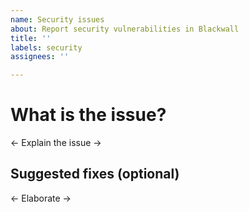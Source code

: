 ```yaml
---
name: Security issues
about: Report security vulnerabilities in Blackwall
title: ''
labels: security
assignees: ''

---
```


# What is the issue?

<- Explain the issue ->

## Suggested fixes (optional)

<- Elaborate ->

